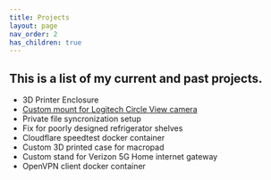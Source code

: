 ```yaml
---
title: Projects
layout: page
nav_order: 2
has_children: true
---
```


## This is a list of my current and past projects. 

- 3D Printer Enclosure
- [Custom mount for Logitech Circle View camera](/projects/logi-circle-mount.md)
- Private file syncronization setup
- Fix for poorly designed refrigerator shelves
- Cloudflare speedtest docker container
- Custom 3D printed case for macropad
- Custom stand for Verizon 5G Home internet gateway
- OpenVPN client docker container